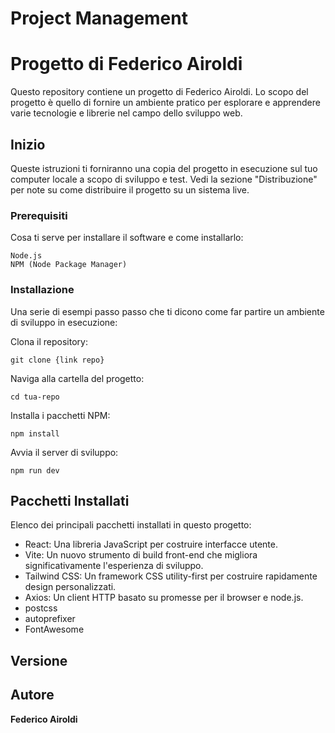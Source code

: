 # Project Management
# Progetto di Federico Airoldi

Questo repository contiene un progetto di Federico Airoldi. Lo scopo del progetto è quello di fornire un ambiente pratico per esplorare e apprendere varie tecnologie e librerie nel campo dello sviluppo web.

## Inizio

Queste istruzioni ti forniranno una copia del progetto in esecuzione sul tuo computer locale a scopo di sviluppo e test. Vedi la sezione "Distribuzione" per note su come distribuire il progetto su un sistema live.

### Prerequisiti

Cosa ti serve per installare il software e come installarlo:

```
Node.js
NPM (Node Package Manager)
```

### Installazione

Una serie di esempi passo passo che ti dicono come far partire un ambiente di sviluppo in esecuzione:

Clona il repository:

```
git clone {link repo}
```

Naviga alla cartella del progetto:

```
cd tua-repo
```

Installa i pacchetti NPM:

```
npm install
```

Avvia il server di sviluppo:

```
npm run dev
```

## Pacchetti Installati

Elenco dei principali pacchetti installati in questo progetto:

- React: Una libreria JavaScript per costruire interfacce utente.
- Vite: Un nuovo strumento di build front-end che migliora significativamente l'esperienza di sviluppo.
- Tailwind CSS: Un framework CSS utility-first per costruire rapidamente design personalizzati.
- Axios: Un client HTTP basato su promesse per il browser e node.js.
- postcss
- autoprefixer
- FontAwesome

## Versione

## Autore

**Federico Airoldi**


